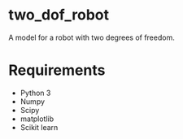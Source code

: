 # two_dof_robot

A model for a robot with two degrees of freedom.

# Requirements

* Python 3
* Numpy
* Scipy
* matplotlib
* Scikit learn
